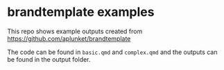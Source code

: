 # brandtemplate examples

This repo shows example outputs created from https://github.com/aplunket/brandtemplate

The code can be found in `basic.qmd` and `complex.qmd` and the outputs can be found in the output folder.